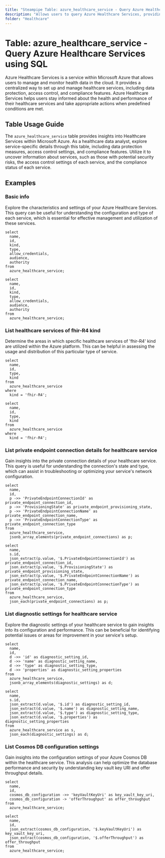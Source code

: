 ```yaml
---
title: "Steampipe Table: azure_healthcare_service - Query Azure Healthcare Services using SQL"
description: "Allows users to query Azure Healthcare Services, providing insights into the health and performance of healthcare services and potential anomalies."
folder: "Healthcare"
---
```


# Table: azure_healthcare_service - Query Azure Healthcare Services using SQL

Azure Healthcare Services is a service within Microsoft Azure that allows users to manage and monitor health data in the cloud. It provides a centralized way to set up and manage healthcare services, including data protection, access control, and compliance features. Azure Healthcare Services helps users stay informed about the health and performance of their healthcare services and take appropriate actions when predefined conditions are met.

## Table Usage Guide

The `azure_healthcare_service` table provides insights into Healthcare Services within Microsoft Azure. As a healthcare data analyst, explore service-specific details through this table, including data protection measures, access control settings, and compliance features. Utilize it to uncover information about services, such as those with potential security risks, the access control settings of each service, and the compliance status of each service.

## Examples

### Basic info
Explore the characteristics and settings of your Azure Healthcare Services. This query can be useful for understanding the configuration and type of each service, which is essential for effective management and utilization of these services.

```sql+postgres
select
  name,
  id,
  kind,
  type,
  allow_credentials,
  audience,
  authority
from
  azure_healthcare_service;
```

```sql+sqlite
select
  name,
  id,
  kind,
  type,
  allow_credentials,
  audience,
  authority
from
  azure_healthcare_service;
```

### List healthcare services of fhir-R4 kind
Determine the areas in which specific healthcare services of 'fhir-R4' kind are utilized within the Azure platform. This can be helpful in assessing the usage and distribution of this particular type of service.

```sql+postgres
select
  name,
  id,
  type,
  kind
from
  azure_healthcare_service
where
  kind = 'fhir-R4';
```

```sql+sqlite
select
  name,
  id,
  type,
  kind
from
  azure_healthcare_service
where
  kind = 'fhir-R4';
```

### List private endpoint connection details for healthcare service
Gain insights into the private connection details of your healthcare service. This query is useful for understanding the connection's state and type, which can assist in troubleshooting or optimizing your service's network configuration.

```sql+postgres
select
  name,
  id,
  p ->> 'PrivateEndpointConnectionId' as private_endpoint_connection_id,
  p ->> 'ProvisioningState' as private_endpoint_provisioning_state,
  p ->> 'PrivateEndpointConnectionName' as private_endpoint_connection_name,
  p ->> 'PrivateEndpointConnectionType' as private_endpoint_connection_type
from
  azure_healthcare_service,
  jsonb_array_elements(private_endpoint_connections) as p;
```

```sql+sqlite
select
  name,
  s.id,
  json_extract(p.value, '$.PrivateEndpointConnectionId') as private_endpoint_connection_id,
  json_extract(p.value, '$.ProvisioningState') as private_endpoint_provisioning_state,
  json_extract(p.value, '$.PrivateEndpointConnectionName') as private_endpoint_connection_name,
  json_extract(p.value, '$.PrivateEndpointConnectionType') as private_endpoint_connection_type
from
  azure_healthcare_service,
  json_each(private_endpoint_connections) as p;
```

### List diagnostic settings for healthcare service
Explore the diagnostic settings of your healthcare service to gain insights into its configuration and performance. This can be beneficial for identifying potential issues or areas for improvement in your service's setup.

```sql+postgres
select
  name,
  id,
  d ->> 'id' as diagnostic_setting_id,
  d ->> 'name' as diagnostic_setting_name,
  d ->> 'type' as diagnostic_setting_type,
  d ->> 'properties' as diagnostic_setting_properties
from
  azure_healthcare_service,
  jsonb_array_elements(diagnostic_settings) as d;
```

```sql+sqlite
select
  name,
  s.id,
  json_extract(d.value, '$.id') as diagnostic_setting_id,
  json_extract(d.value, '$.name') as diagnostic_setting_name,
  json_extract(d.value, '$.type') as diagnostic_setting_type,
  json_extract(d.value, '$.properties') as diagnostic_setting_properties
from
  azure_healthcare_service as s,
  json_each(diagnostic_settings) as d;
```

### List Cosmos DB configuration settings
Gain insights into the configuration settings of your Azure Cosmos DB within the healthcare service. This analysis can help optimize the database performance and security by understanding key vault key URI and offer throughput details.

```sql+postgres
select
  name,
  id,
  cosmos_db_configuration ->> 'keyVaultKeyUri' as key_vault_key_uri,
  cosmos_db_configuration -> 'offerThroughput' as offer_throughput
from
  azure_healthcare_service;
```

```sql+sqlite
select
  name,
  id,
  json_extract(cosmos_db_configuration, '$.keyVaultKeyUri') as key_vault_key_uri,
  json_extract(cosmos_db_configuration, '$.offerThroughput') as offer_throughput
from
  azure_healthcare_service;
```